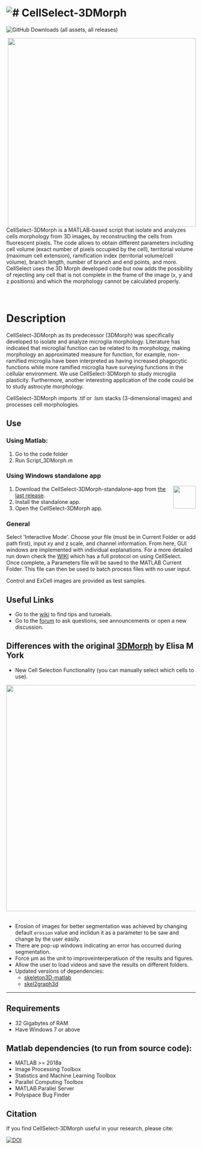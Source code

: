 
# 
# ![# CellSelect-3DMorph ](https://github.com/CGK-Laboratory/.github/assets/133057205/2d6d4003-04c6-4772-a32e-27d45efd12fa "CellSelect-3DMorph ") 


![GitHub Downloads (all assets, all releases)](https://img.shields.io/github/downloads/CGK-Laboratory/CellSelect-3DMorph/total?style=for-the-badge&color=0c9310)

<div align="center">
<img align="right" src="https://github.com/CGK-Laboratory/CellSelect_3DMorph/assets/133057205/84d05c81-4c03-4797-9398-2243a37b15f6" width="500">
</div>

CellSelect-3DMorph is a MATLAB-based script that isolate and analyzes cells morphology from 3D images, by reconstructing the cells from fluorescent pixels. The code allows to obtain different parameters including cell volume (exact number of pixels occupied by the cell), territorial volume (maximum cell extension), ramification index (territorial volume/cell volume), branch length, number of branch and end points, and more. CellSelect uses the 3D Morph developed code but now adds the possibility of rejecting any cell that is not complete in the frame of the image (x, y and z positions) and which the morphology cannot be calculated properly.
<br><br><br>


Description
===========
CellSelect-3DMorph as its predecessor (3DMorph) was specifically developed to isolate and analyze microglia morphology. Literature has indicated that microglial function can be related to its morphology, making morphology an approximated measure for function, for example, non-ramified microglia have been interpreted as having increased phagocytic functions while more ramified microglia have surveying functions in the cellular environment. We use CellSelect-3DMorph to study microglia plasticity. Furthermore, another interesting application of the code could be to study astrocyte morphology. 

CellSelect-3DMorph imports .tif or .lsm stacks (3-dimensional images) and processes cell morphologies.

## Use

### Using Matlab:
1. Go to the code folder
2. Run Script_3DMorph.m

### Using Windows standalone app 
<img align="right" src="https://github.com/user-attachments/assets/53e2ba87-6964-4f01-bba3-aa1c7b81e5e0" width="60">

1. Download the CellSelect-3DMorph-standalone-app from [the last release](https://github.com/CGK-Laboratory/CellSelect-3DMorph/releases/latest).
2. Install the standalone app.
3. Open the CellSelect-3DMorph app.


### General
Select 'Interactive Mode'. Choose your file (must be in Current Folder or add path first), input xy and z scale, and channel information. 
From here, GUI windows are implemented with individual explanations. For a more detailed run down check the [WIKI]() which has a full protocol on using CellSelect. 
Once complete, a Parameters file will be saved to the MATLAB Current Folder. This file can then be used to batch process files with no user input. 

Control and ExCell images are provided as test samples. 

## Useful Links

- Go to the [wiki](https://github.com/CGK-Laboratory/CellSelect-3DMorph/wiki) to find tips and turoeials.
- Go to the [forum](https://github.com/CGK-Laboratory/CellSelect-3DMorph/discussions) to ask questions, see announcements or open a new discussion.
  
## Differences with the original [3DMorph](https://github.com/ElisaYork/3DMorph) by Elisa M York


- New Cell Selection Functionality (you can manually select which cells to use).

<img align="center" src="https://github.com/user-attachments/assets/82b49ecb-3333-40d5-8873-73423c41683b" width="600">
<br><br>

- Erosion of images for better segmentation was achieved by changing default `erosion` value and inclidun it as a parameter to be saw and change by the user easily.
- There are pop-up windows indicating an error has occurred during segmentation.
- Force µm as the unit to improveinterperatiuon of the results and figures.
- Allow the user to load videos and save the results on different folders.
- Updated versions of dependencies:
  * [skeleton3D-matlab](https://github.com/phi-max/skeleton3d-matlab)
  * [skel2graph3d](https://github.com/phi-max/skel2graph3d-matlab)

------------------------------------------------------------

  ## Requirements 
- 32 Gigabytes of RAM
- Have Windows 7 or above


## Matlab dependencies (to run from source code):
- MATLAB >= 2018a
- Image Processing Toolbox
- Statistics and Machine Learning Toolbox
- Parallel Computing Toolbox
- MATLAB Parallel Server
- Polyspace Bug Finder


## Citation

If you find CellSelect-3DMorph useful in your research, please cite:

[![DOI](https://zenodo.org/badge/DOI/10.5281/zenodo.12587784.svg)](https://doi.org/10.5281/zenodo.12587783)
